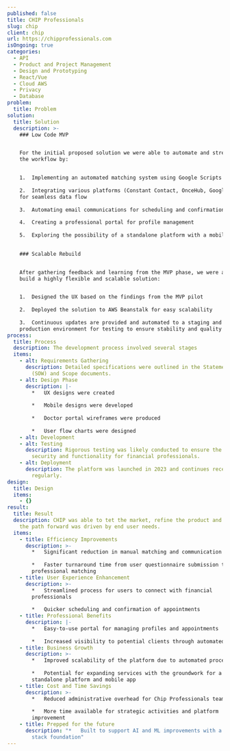 ```yaml
---
published: false
title: CHIP Professionals
slug: chip
client: chip
url: https://chipprofessionals.com
isOngoing: true
categories:
  - API
  - Product and Project Management
  - Design and Prototyping
  - React/Vue
  - Cloud AWS
  - Privacy
  - Database
problem:
  title: Problem
solution:
  title: Solution
  description: >-
    ### Low Code MVP


    For the initial proposed solution we were able to automate and streamline
    the workflow by:


    1.  Implementing an automated matching system using Google Scripts
        
    2.  Integrating various platforms (Constant Contact, OnceHub, Google Sheets)
    for seamless data flow
        
    3.  Automating email communications for scheduling and confirmations
        
    4.  Creating a professional portal for profile management
        
    5.  Exploring the possibility of a standalone platform with a mobile app
        

    ### Scalable Rebuild


    After gathering feedback and learning from the MVP phase, we were able to
    build a highly flexible and scalable solution:


    1.  Designed the UX based on the findings from the MVP pilot
        
    2.  Deployed the solution to AWS Beanstalk for easy scalability
        
    3.  Continuous updates are provided and automated to a staging and
    production environment for testing to ensure stability and quality
process:
  title: Process
  description: The development process involved several stages
  items:
    - alt: Requirements Gathering
      description: Detailed specifications were outlined in the Statement of Work
        (SOW) and Scope documents.
    - alt: Design Phase
      description: |-
        *   UX designs were created
            
        *   Mobile designs were developed
            
        *   Doctor portal wireframes were produced
            
        *   User flow charts were designed
    - alt: Development
    - alt: Testing
      description: Rigorous testing was likely conducted to ensure the platform's
        security and functionality for financial professionals.
    - alt: Deployment
      description: The platform was launched in 2023 and continues receiving updates
        regularly.
design:
  title: Design
  items:
    - {}
result:
  title: Result
  description: CHIP was able to tet the market, refine the product and ensure that
    the path forward was driven by end user needs.
  items:
    - title: Efficiency Improvements
      description: >-
        *   Significant reduction in manual matching and communication processes
            
        *   Faster turnaround time from user questionnaire submission to
        professional matching
    - title: User Experience Enhancement
      description: >-
        *   Streamlined process for users to connect with financial
        professionals
            
        *   Quicker scheduling and confirmation of appointments
    - title: Professional Benefits
      description: |-
        *   Easy-to-use portal for managing profiles and appointments
            
        *   Increased visibility to potential clients through automated matching
    - title: Business Growth
      description: >-
        *   Improved scalability of the platform due to automated processes
            
        *   Potential for expanding services with the groundwork for a
        standalone platform and mobile app
    - title: Cost and Time Savings
      description: >-
        *   Reduced administrative overhead for Chip Professionals team
            
        *   More time available for strategic activities and platform
        improvement
    - title: Prepped for the future
      description: "*   Built to support AI and ML improvements with a solid data
        stack foundation"
---
```

